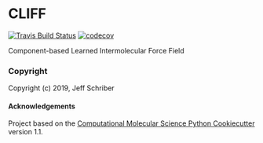 CLIFF
==============================
[//]: # (Badges)
[![Travis Build Status](https://travis-ci.org/jeffschriber/CLIFF.svg?branch=master)](https://travis-ci.org/jeffschriber/CLIFF)
[![codecov](https://codecov.io/gh/jeffschriber/CLIFF/branch/master/graph/badge.svg)](https://codecov.io/gh/jeffschriber/CLIFF/branch/master)

Component-based Learned Intermolecular Force Field

### Copyright

Copyright (c) 2019, Jeff Schriber


#### Acknowledgements
 
Project based on the 
[Computational Molecular Science Python Cookiecutter](https://github.com/molssi/cookiecutter-cms) version 1.1.
